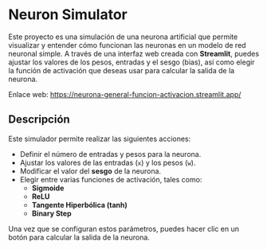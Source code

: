 # Neuron Simulator

Este proyecto es una simulación de una neurona artificial que permite visualizar y entender cómo funcionan las neuronas en un modelo de red neuronal simple. A través de una interfaz web creada con **Streamlit**, puedes ajustar los valores de los pesos, entradas y el sesgo (bias), así como elegir la función de activación que deseas usar para calcular la salida de la neurona.

Enlace web: https://neurona-general-funcion-activacion.streamlit.app/

## Descripción

Este simulador permite realizar las siguientes acciones:

- Definir el número de entradas y pesos para la neurona.
- Ajustar los valores de las entradas (`x`) y los pesos (`w`).
- Modificar el valor del **sesgo** de la neurona.
- Elegir entre varias funciones de activación, tales como:
  - **Sigmoide**
  - **ReLU**
  - **Tangente Hiperbólica (tanh)**
  - **Binary Step**

Una vez que se configuran estos parámetros, puedes hacer clic en un botón para calcular la salida de la neurona.
